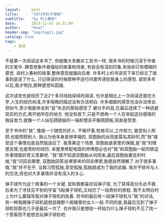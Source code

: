 ```yaml
---
layout:     post
title:      "1973年的子弹球"
subtitle:   "by 村上春树"
date:       2023-11-01 14:31:00
author:     "Keal"
header-img: "img/tag11.jpg"
catalog: true
tags:
    - 阅读
---
```


不是第一次阅读这本书了, 但就像大多数非工具书一样, 很多书的时候沉浸于作者的文笔中. 肆意想象作者描绘的故事和场景, 有些会有深刻印象,有些却只有模糊的感觉. 读村上春树的故事,整体感受就偏向后者. 许多村上的书读完下来已经忘了故事到底说了什么, 只记得读的时候那种字迹行间里传递到我身上的感觉. 直到多年以后,我才明白,那种感觉叫孤独.

这次读完也是经历了近2个多月陆陆续续的阅读, 也许是相比上一次阅读还是在大学,人生的经历尚浅,许多隐晦的描述没有办法明白. 许多细致的感受也没办法体会.但如今,至少我能体会到"鼠"失恋的那般感受了.被分手的鼠,在最后选择了一种逃避现实的方式,离开她所在的地方. 他没有放下,只是不想再一个人在举起这份感情的独自发力.就像一个人站在跷跷板的一端却想去平衡跷跷板,简直是受苦.

至于书中的"我", 像是一个随性的好人. 不做坏事,性格可以,工作努力, 能受别人照顾,也能照顾别人. 我认为他本身是很幸福的, 双胞胎的出现是莫名其妙的,而"我"接受这个事情也是自然版适应了. 我羡慕这个场景. 双胞胎是家里的保姆,是"我"的情感支撑,也是奇妙的经历. 来屋里修配电盘的师傅想必也对"我"和双胞胎一起同居这件事情既好奇又羡慕吧. "我"既不知道双胞胎从何而来,最后双胞胎要走的时候,"我"问回去哪里, 双胞胎回答说*哪里来的回去哪里*,我便自然理解了.对于很多事情,"我"并不在乎. 当我习惯孤独,享受孤独,孤独就成为了我的武器. 我并不排斥与人的交流,但也对大多事情并没有深入的关心.

弹子球作为这个故事的一个关键, 鼠和我都喜欢玩弹子球, 为了获得高分乐此不疲. 后来为了寻找见不到的宇宙飞船弹子球机,又经历了一段奇妙的旅程. 我不太明白村上为什么要描写我对弹子球机的执着. 但书的最后有一段弹子球机与"我"的对话, 有一种我跟弹子球机就想鼠跟那个阁楼里的女人一般.不同的是,我最后见到了弹子球机但那也几乎是最后一次了. 也许我只是想给一开始为什么弹子球机不见了找一个答案而不是想去玩弹子球机吧.